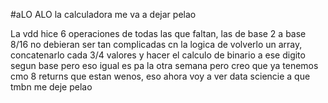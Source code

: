 #aLO ALO la calculadora me va a dejar pelao

La vdd hice 6 operaciones de todas las que faltan, las de base 2 a base 8/16 no debieran ser tan complicadas cn la logica de volverlo un array, concatenarlo cada 3/4 valores y hacer el calculo de binario a ese digito segun base pero eso
igual es pa la otra semana pero creo que ya tenemos cmo 8 returns que estan wenos, eso ahora voy a ver data sciencie a que tmbn me deje pelao

